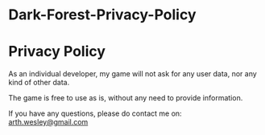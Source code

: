 # Dark-Forest-Privacy-Policy
<h1><b>Privacy Policy</b></h1>

As an individual developer, my game will not ask for any user data, nor any kind of other data.

The game is free to use as is, without any need to provide information.

If you have any questions, please do contact me on: arth.wesley@gmail.com
